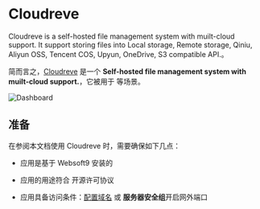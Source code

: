 # Cloudreve

Cloudreve is a self-hosted file management system with muilt-cloud support. It support storing files into Local storage, Remote storage, Qiniu, Aliyun OSS, Tencent COS, Upyun, OneDrive, S3 compatible API.。  

简而言之，[Cloudreve](https://cloudreve.org/) 是一个 **Self-hosted file management system with muilt-cloud support.**，它被用于  等场景。   


![Dashboard](https://libs.websoft9.com/Websoft9/DocsPicture/zh/cloudreve/cloudreve-gui-websoft9.png)


## 准备

在参阅本文档使用 Cloudreve 时，需要确保如下几点：

- 应用是基于 Websoft9 安装的

- 应用的用途符合 [](https://some_license_url) 开源许可协议

- 应用具备访问条件：[配置域名](./guide/appsetdomain) 或 **服务器安全组**开启网外端口